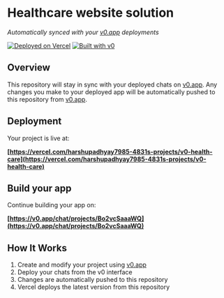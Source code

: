 # Healthcare website solution

*Automatically synced with your [v0.app](https://v0.app) deployments*

[![Deployed on Vercel](https://img.shields.io/badge/Deployed%20on-Vercel-black?style=for-the-badge&logo=vercel)](https://vercel.com/harshupadhyay7985-4831s-projects/v0-health-care)
[![Built with v0](https://img.shields.io/badge/Built%20with-v0.app-black?style=for-the-badge)](https://v0.app/chat/projects/Bo2vcSaaaWQ)

## Overview

This repository will stay in sync with your deployed chats on [v0.app](https://v0.app).
Any changes you make to your deployed app will be automatically pushed to this repository from [v0.app](https://v0.app).

## Deployment

Your project is live at:

**[https://vercel.com/harshupadhyay7985-4831s-projects/v0-health-care](https://vercel.com/harshupadhyay7985-4831s-projects/v0-health-care)**

## Build your app

Continue building your app on:

**[https://v0.app/chat/projects/Bo2vcSaaaWQ](https://v0.app/chat/projects/Bo2vcSaaaWQ)**

## How It Works

1. Create and modify your project using [v0.app](https://v0.app)
2. Deploy your chats from the v0 interface
3. Changes are automatically pushed to this repository
4. Vercel deploys the latest version from this repository
